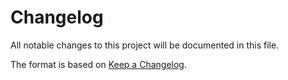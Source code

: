 # Changelog

All notable changes to this project will be documented in this file.

The format is based on [Keep a Changelog](https://keepachangelog.com/en/1.0.0/).
